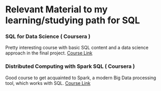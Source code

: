 # Relevant Material to my learning/studying path for SQL

### SQL for Data Science ( Coursera )
Pretty interesting course with basic SQL content and a data science approach in the final project.
[Course Link](https://www.coursera.org/learn/sql-for-data-science) 

### Distributed Computing with Spark SQL ( Coursera )
Good course to get acquainted to Spark, a modern Big Data processing tool, which works with SQL.
[Course Link](https://www.coursera.org/learn/spark-sql/)
